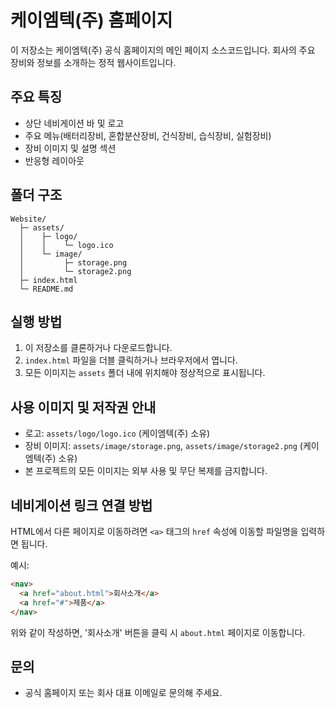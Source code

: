# 케이엠텍(주) 홈페이지

이 저장소는 케이엠텍(주) 공식 홈페이지의 메인 페이지 소스코드입니다. 회사의 주요 장비와 정보를 소개하는 정적 웹사이트입니다.

## 주요 특징
- 상단 네비게이션 바 및 로고
- 주요 메뉴(배터리장비, 혼합분산장비, 건식장비, 습식장비, 실험장비)
- 장비 이미지 및 설명 섹션
- 반응형 레이아웃

## 폴더 구조
```
Website/
  ├─ assets/
  │    ├─ logo/
  │    │    └─ logo.ico
  │    └─ image/
  │         ├─ storage.png
  │         └─ storage2.png
  ├─ index.html
  └─ README.md
```

## 실행 방법
1. 이 저장소를 클론하거나 다운로드합니다.
2. `index.html` 파일을 더블 클릭하거나 브라우저에서 엽니다.
3. 모든 이미지는 `assets` 폴더 내에 위치해야 정상적으로 표시됩니다.

## 사용 이미지 및 저작권 안내
- 로고: `assets/logo/logo.ico` (케이엠텍(주) 소유)
- 장비 이미지: `assets/image/storage.png`, `assets/image/storage2.png` (케이엠텍(주) 소유)
- 본 프로젝트의 모든 이미지는 외부 사용 및 무단 복제를 금지합니다.

## 네비게이션 링크 연결 방법

HTML에서 다른 페이지로 이동하려면 `<a>` 태그의 `href` 속성에 이동할 파일명을 입력하면 됩니다.

예시:
```html
<nav>
  <a href="about.html">회사소개</a>
  <a href="#">제품</a>
</nav>
```
위와 같이 작성하면, '회사소개' 버튼을 클릭 시 `about.html` 페이지로 이동합니다.

## 문의
- 공식 홈페이지 또는 회사 대표 이메일로 문의해 주세요. 